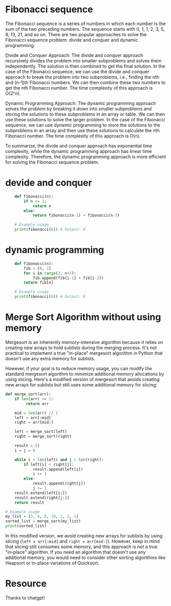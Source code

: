 
# Fibonacci sequence 
The Fibonacci sequence is a series of numbers in which each number is the sum of the two preceding numbers. The sequence starts with 0, 1, 1, 2, 3, 5, 8, 13, 21, and so on. There are two popular approaches to solve the Fibonacci sequence problem: divide and conquer and dynamic programming.

Divide and Conquer Approach:
The divide and conquer approach recursively divides the problem into smaller subproblems and solves them independently. The solution is then combined to get the final solution. In the case of the Fibonacci sequence, we can use the divide and conquer approach to break the problem into two subproblems, i.e., finding the nth and (n-1)th Fibonacci numbers. We can then combine these two numbers to get the nth Fibonacci number. The time complexity of this approach is O(2^n).

Dynamic Programming Approach:
The dynamic programming approach solves the problem by breaking it down into smaller subproblems and storing the solutions to these subproblems in an array or table. We can then use these solutions to solve the larger problem. In the case of the Fibonacci sequence, we can use dynamic programming to store the solutions to the subproblems in an array and then use these solutions to calculate the nth Fibonacci number. The time complexity of this approach is O(n).

To summarize, the divide and conquer approach has exponential time complexity, while the dynamic programming approach has linear time complexity. Therefore, the dynamic programming approach is more efficient for solving the Fibonacci sequence problem.



# devide and conquer
```python
    def fibonacci(n):
        if n <= 1:
            return n
        else:
            return fibonacci(n-1) + fibonacci(n-2)

    # Example usage
    print(fibonacci(6)) # Output: 8
```

# dynamic programming 
```python
    def fibonacci(n):
        fib = [0, 1]
        for i in range(2, n+1):
            fib.append(fib[i-1] + fib[i-2])
        return fib[n]

    # Example usage
    print(fibonacci(6)) # Output: 8
```
# Merge Sort Algorithm without using memory
Mergesort is an inherently memory-intensive algorithm because it relies on creating new arrays to hold sublists during the merging process. It's not practical to implement a true "in-place" mergesort algorithm in Python that doesn't use any extra memory for sublists.

However, if your goal is to reduce memory usage, you can modify the standard mergesort algorithm to minimize additional memory allocations by using slicing. Here's a modified version of mergesort that avoids creating new arrays for sublists but still uses some additional memory for slicing:

```python
def merge_sort(arr):
    if len(arr) <= 1:
         return arr

    mid = len(arr) // 2
    left = arr[:mid]
    right = arr[mid:]

    left = merge_sort(left)
    right = merge_sort(right)

    result = []
    i = j = 0

    while i < len(left) and j < len(right):
        if left[i] < right[j]:
            result.append(left[i])
            i += 1
        else:
            result.append(right[j])
            j += 1
    result.extend(left[i:])
    result.extend(right[j:])
    return result

# Example usage
my_list = [3, 6, 8, 10, 1, 2, 1]
sorted_list = merge_sort(my_list)
print(sorted_list)
```

In this modified version, we avoid creating new arrays for sublists by using slicing (`left = arr[:mid]` and `right = arr[mid:]`). However, keep in mind that slicing still consumes some memory, and this approach is not a true "in-place" algorithm. If you need an algorithm that doesn't use any additional memory, you would need to consider other sorting algorithms like Heapsort or in-place variations of Quicksort.



# Resource

Thanks to chatgpt!